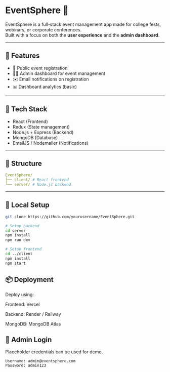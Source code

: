 # EventSphere 🎉

EventSphere is a full-stack event management app made for college fests, webinars, or corporate conferences.  
Built with a focus on both the **user experience** and the **admin dashboard**.

---

## 🎯 Features

- 🎫 Public event registration
- 👨‍💼 Admin dashboard for event management
- ✉️ Email notifications on registration
- 📊 Dashboard analytics (basic)

---

## 🧰 Tech Stack

- React (Frontend)
- Redux (State management)
- Node.js + Express (Backend)
- MongoDB (Database)
- EmailJS / Nodemailer (Notifications)

---

## 📁 Structure
```yaml
EventSphere/
├── client/ # React frontend
└── server/ # Node.js backend
```

---

## 🔧 Local Setup

```bash
git clone https://github.com/yourusername/EventSphere.git

# Setup backend
cd server
npm install
npm run dev

# Setup frontend
cd ../client
npm install
npm start
```

## 📦 Deployment
Deploy using:

Frontend: Vercel

Backend: Render / Railway

MongoDB: MongoDB Atlas

## 📝 Admin Login
Placeholder credentials can be used for demo.
```text
Username: admin@eventsphere.com
Password: admin123
```
